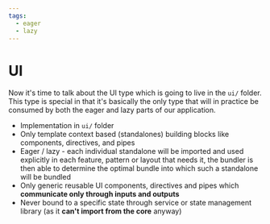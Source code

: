 ```yaml
---
tags:
  - eager
  - lazy
---
```


# UI

Now it's time to talk about the UI type which is going to live in the `ui/`
folder. This type is special in that it's basically the only type that will in practice be consumed by
both the eager and lazy parts of our application.

- Implementation in `ui/` folder
- Only template context based (standalones) building blocks like
components, directives, and pipes
- Eager / lazy - each individual standalone will be imported and used
explicitly in each feature, pattern or layout that needs it, the bundler is
then able to determine the optimal bundle into which such a standalone
will be bundled
- Only generic reusable UI components, directives and pipes which
**communicate only through inputs and outputs**
- Never bound to a specific state through service or state management
library (as it **can't import from the core** anyway)
